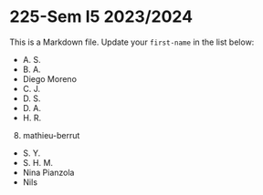 # 225-Sem I5 2023/2024

This is a Markdown file.
Update your `first-name` in the list below:

* A. S.
* B. A.
* Diego Moreno
* C. J.
* D. S.
* D. A.
* H. R.
8) mathieu-berrut
* S. Y.
* S. H. M.
* Nina Pianzola
* Nils
